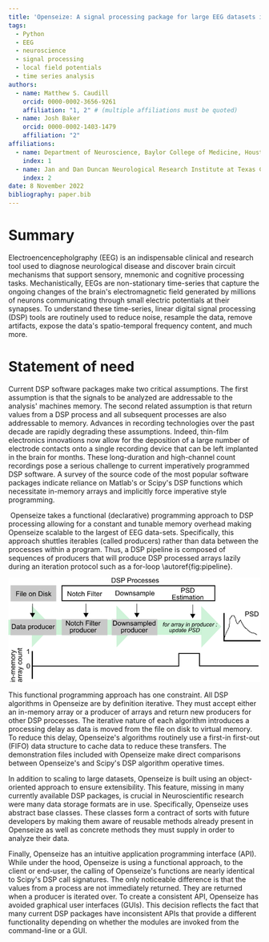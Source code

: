 ```yaml
---
title: 'Openseize: A signal processing package for large EEG datasets in Python'
tags:
  - Python
  - EEG
  - neuroscience
  - signal processing
  - local field potentials
  - time series analysis
authors:
  - name: Matthew S. Caudill
    orcid: 0000-0002-3656-9261
    affiliation: "1, 2" # (multiple affiliations must be quoted)
  - name: Josh Baker
    orcid: 0000-0002-1403-1479
    affiliation: "2"
affiliations:
  - name: Department of Neuroscience, Baylor College of Medicine, Houston, TX, USA
    index: 1
  - name: Jan and Dan Duncan Neurological Research Institute at Texas Childrens Hospital, Houston, TX, USA
    index: 2
date: 8 November 2022
bibliography: paper.bib
---
```


# Summary

Electroencencepholgraphy (EEG) is an indispensable clinical and research
tool used to diagnose neurological disease and discover brain circuit mechanisms that support sensory, mnemonic and cognitive processing tasks. Mechanistically, EEGs are non-stationary time-series that capture the ongoing changes of the brain's electromagnetic field generated by millions of neurons communicating through small electric potentials at their synapses. To understand these time-series, linear digital signal processing (DSP) tools are routinely used to reduce noise, resample the data, remove artifacts, expose the data's spatio-temporal frequency content, and much more. 

# Statement of need

Current DSP software packages make two critical assumptions. The first assumption is that the signals to be analyzed are addressable to the analysis' machines memory. The second related assumption is that return values from a DSP process and all subsequent processes are also addressable to memory. Advances in recording technologies over the past decade are rapidly degrading these assumptions. Indeed, thin-film electronics innovations now allow for the deposition of a large number of electrode contacts onto a single recording device that can be left implanted in the brain for months. These long-duration and high-channel count recordings pose a serious challenge to current imperatively programmed DSP software. A survey of the source code of the most popular software packages indicate reliance on Matlab's or Scipy's DSP functions which necessitate in-memory arrays and implicitly force imperative style programming.

 Openseize takes a functional (declarative) programming approach to DSP processing allowing for a constant and tunable memory overhead making Openseize scalable to the largest of EEG data-sets. Specifically, this approach shuttles iterables (called producers) rather than data between the processes within a program. Thus, a DSP pipeline is composed of sequences of producers that will produce DSP processed arrays lazily during an iteration protocol such as a for-loop \autoref{fig:pipeline}.

![Example DSP pipeline for computing the power spectrum of a large EEG dataset. Each DSP process in the pipeline recieves and returns a producer iterable. At the final stage the PSD estimator requests an array from the downsampled producer. This triggers all previous DSP producers to generate a single array.\label{fig: pipeline}](pipeline.png)

This functional programming approach has one constraint. All DSP algorithms in Openseize are by definition iterative. They must accept either an in-memory array or a producer of arrays and return new producers for other DSP processes. The iterative nature of each algorithm introduces a processing delay as data is moved from the file on disk to virtual memory. To reduce this delay, Openseize's algorithms routinely use a first-in first-out (FIFO)  data structure to cache data to reduce these transfers. The demonstration files included with Openseize make direct comparisons between Openseize's and Scipy's DSP algorithm operative times. 

In addition to scaling to large datasets, Openseize is built using an object-oriented approach to ensure extensibility. This feature, missing in many currently available DSP packages, is crucial in Neuroscientific research were many data storage formats are in use. Specifically, Openseize uses abstract base classes. These classes form a contract of sorts with future developers by making them aware of reusable methods already present in Openseize as well as concrete methods they must supply in order to analyze their data.

Finally, Openseize has an intuitive application programming interface (API). While under the hood, Openseize is using a functional approach, to the client or end-user, the calling of Openseize's functions are nearly identical to Scipy's DSP call signatures. The only noticeable difference is that the values from a process are not immediately returned. They are returned when a producer is iterated over. To create a consistent API, Openseize has avoided graphical user interfaces (GUIs). This decision reflects the fact that many current DSP packages have inconsistent APIs that provide a different functionality depending on whether the modules are invoked from the command-line or a GUI.   
